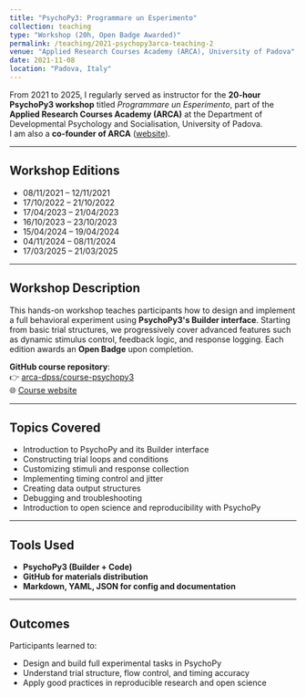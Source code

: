 ```yaml
---
title: "PsychoPy3: Programmare un Esperimento"
collection: teaching
type: "Workshop (20h, Open Badge Awarded)"
permalink: /teaching/2021-psychopy3arca-teaching-2
venue: "Applied Research Courses Academy (ARCA), University of Padova"
date: 2021-11-08
location: "Padova, Italy"
---
```


From 2021 to 2025, I regularly served as instructor for the **20-hour PsychoPy3 workshop** titled *Programmare un Esperimento*, part of the **Applied Research Courses Academy (ARCA)** at the Department of Developmental Psychology and Socialisation, University of Padova.  
I am also a **co-founder of ARCA** ([website](https://www.dpss.unipd.it/arca/home)).

---

## Workshop Editions

- 08/11/2021 – 12/11/2021  
- 17/10/2022 – 21/10/2022  
- 17/04/2023 – 21/04/2023  
- 16/10/2023 – 23/10/2023  
- 15/04/2024 – 19/04/2024  
- 04/11/2024 – 08/11/2024  
- 17/03/2025 – 21/03/2025  

---

## Workshop Description

This hands-on workshop teaches participants how to design and implement a full behavioral experiment using **PsychoPy3's Builder interface**. Starting from basic trial structures, we progressively cover advanced features such as dynamic stimulus control, feedback logic, and response logging. Each edition awards an **Open Badge** upon completion.

**GitHub course repository**:  
👉 [arca-dpss/course-psychopy3](https://github.com/arca-dpss/course-psychopy3)  
🌐 [Course website](https://arca-dpss.github.io/course-psychopy3/)

---

## Topics Covered

- Introduction to PsychoPy and its Builder interface  
- Constructing trial loops and conditions  
- Customizing stimuli and response collection  
- Implementing timing control and jitter  
- Creating data output structures  
- Debugging and troubleshooting  
- Introduction to open science and reproducibility with PsychoPy

---

## Tools Used

- **PsychoPy3 (Builder + Code)**  
- **GitHub for materials distribution**  
- **Markdown, YAML, JSON for config and documentation**  

---

## Outcomes

Participants learned to:

- Design and build full experimental tasks in PsychoPy  
- Understand trial structure, flow control, and timing accuracy  
- Apply good practices in reproducible research and open science  

